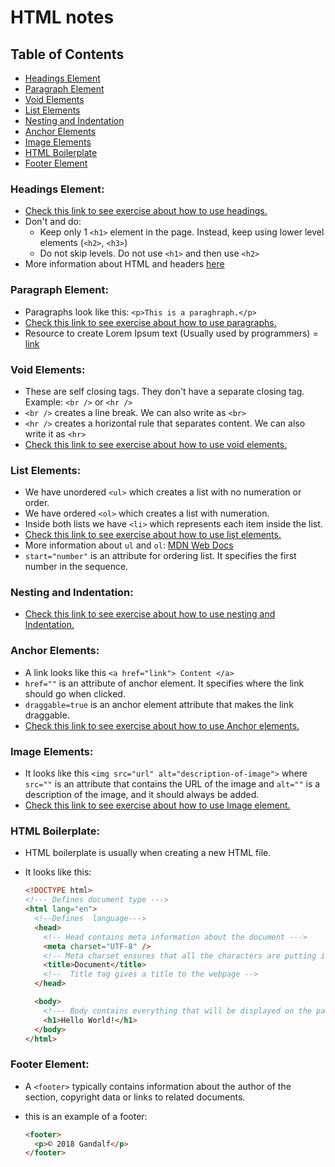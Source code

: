 # HTML notes

## Table of Contents

- [Headings Element](#headings-element)
- [Paragraph Element](#paragraph-element)
- [Void Elements](#void-elements)
- [List Elements](#list-elements)
- [Nesting and Indentation](#nesting-and-indentation)
- [Anchor Elements](#anchor-elements)
- [Image Elements](#image-elements)
- [HTML Boilerplate](#html-boilerplate)
- [Footer Element](#footer-element)

### Headings Element:

- [Check this link to see exercise about how to use headings.](2.1%20Heading%20Element/index.html)
- Don't and do:
  - Keep only 1 `<h1>` element in the page. Instead, keep using lower level elements (`<h2>`, `<h3>`)
  - Do not skip levels. Do not use `<h1>` and then use `<h2>`
- More information about HTML and headers [here](https://developer.mozilla.org/en-US/docs/Web/HTML/Element/Heading_Elements)

### Paragraph Element:

- Paragraphs look like this: `<p>This is a paraghraph.</p>`
- [Check this link to see exercise about how to use paragraphs.](2.2%20Paragraph%20Element/index.html)
- Resource to create Lorem Ipsum text (Usually used by programmers) = [link](https://www.lipsum.com/)

### Void Elements:

- These are self closing tags. They don't have a separate closing tag. Example: `<br />` or `<hr />`
- `<br />` creates a line break. We can also write as `<br>`
- `<hr />` creates a horizontal rule that separates content. We can also write it as `<hr>`
- [Check this link to see exercise about how to use void elements.](2.3%20Void%20Elements/index.html)

### List Elements:

- We have unordered `<ul>` which creates a list with no numeration or order.
- We have ordered `<ol>` which creates a list with numeration.
- Inside both lists we have `<li>` which represents each item inside the list.
- [Check this link to see exercise about how to use list elements.](3.0%20List%20Elements/index.html)
- More information about `ul` and `ol`: [MDN Web Docs](https://developer.mozilla.org/en-US/docs/Web/HTML/Element/ol)
- `start="number"` is an attribute for ordering list. It specifies the first number in the sequence.

### Nesting and Indentation:

- [Check this link to see exercise about how to use nesting and Indentation.](3.1%20Nesting%20and%20Indentation/index.html)

### Anchor Elements:

- A link looks like this `<a href="link"> Content </a>`
- `href=""` is an attribute of anchor element. It specifies where the link should go when clicked.
- `draggable=true` is an anchor element attribute that makes the link draggable.
- [Check this link to see exercise about how to use Anchor elements.](3.2%20Anchor%20Elements/index.html)

### Image Elements:

- It looks like this `<img src="url" alt="description-of-image">` where `src=""` is an attribute that contains the URL of the image and `alt=""` is a description of the image, and it should always be added.
- [Check this link to see exercise about how to use Image element.](3.3%20Image%20Elements/index.html)

### HTML Boilerplate:

- HTML boilerplate is usually when creating a new HTML file.
- It looks like this:

  ```html
  <!DOCTYPE html>
  <!--- Defines document type --->
  <html lang="en">
    <!--Defines  language--->
    <head>
      <!-- Head contains meta information about the document --->
      <meta charset="UTF-8" />
      <!-- Meta charset ensures that all the characters are putting in correctly  in the web-->
      <title>Document</title>
      <!--  Title tag gives a title to the webpage -->
    </head>

    <body>
      <!--- Body contains everything that will be displayed on the page -->
      <h1>Hello World!</h1>
    </body>
  </html>
  ```

### Footer Element:

- A `<footer>` typically contains information about the author of the section, copyright data or links to related documents.
- this is an example of a footer:

  ```html
  <footer>
    <p>© 2018 Gandalf</p>
  </footer>
  ```
